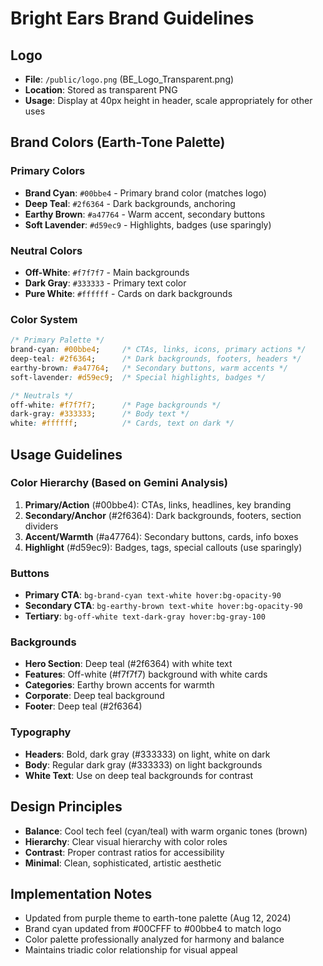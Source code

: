 # Bright Ears Brand Guidelines

## Logo
- **File**: `/public/logo.png` (BE_Logo_Transparent.png)
- **Location**: Stored as transparent PNG
- **Usage**: Display at 40px height in header, scale appropriately for other uses

## Brand Colors (Earth-Tone Palette)

### Primary Colors
- **Brand Cyan**: `#00bbe4` - Primary brand color (matches logo)
- **Deep Teal**: `#2f6364` - Dark backgrounds, anchoring
- **Earthy Brown**: `#a47764` - Warm accent, secondary buttons
- **Soft Lavender**: `#d59ec9` - Highlights, badges (use sparingly)

### Neutral Colors
- **Off-White**: `#f7f7f7` - Main backgrounds
- **Dark Gray**: `#333333` - Primary text color
- **Pure White**: `#ffffff` - Cards on dark backgrounds

### Color System
```css
/* Primary Palette */
brand-cyan: #00bbe4;     /* CTAs, links, icons, primary actions */
deep-teal: #2f6364;      /* Dark backgrounds, footers, headers */
earthy-brown: #a47764;   /* Secondary buttons, warm accents */
soft-lavender: #d59ec9;  /* Special highlights, badges */

/* Neutrals */
off-white: #f7f7f7;      /* Page backgrounds */
dark-gray: #333333;      /* Body text */
white: #ffffff;          /* Cards, text on dark */
```

## Usage Guidelines

### Color Hierarchy (Based on Gemini Analysis)
1. **Primary/Action** (#00bbe4): CTAs, links, headlines, key branding
2. **Secondary/Anchor** (#2f6364): Dark backgrounds, footers, section dividers
3. **Accent/Warmth** (#a47764): Secondary buttons, cards, info boxes
4. **Highlight** (#d59ec9): Badges, tags, special callouts (use sparingly)

### Buttons
- **Primary CTA**: `bg-brand-cyan text-white hover:bg-opacity-90`
- **Secondary CTA**: `bg-earthy-brown text-white hover:bg-opacity-90`
- **Tertiary**: `bg-off-white text-dark-gray hover:bg-gray-100`

### Backgrounds
- **Hero Section**: Deep teal (#2f6364) with white text
- **Features**: Off-white (#f7f7f7) background with white cards
- **Categories**: Earthy brown accents for warmth
- **Corporate**: Deep teal background
- **Footer**: Deep teal (#2f6364)

### Typography
- **Headers**: Bold, dark gray (#333333) on light, white on dark
- **Body**: Regular dark gray (#333333) on light backgrounds
- **White Text**: Use on deep teal backgrounds for contrast

## Design Principles
- **Balance**: Cool tech feel (cyan/teal) with warm organic tones (brown)
- **Hierarchy**: Clear visual hierarchy with color roles
- **Contrast**: Proper contrast ratios for accessibility
- **Minimal**: Clean, sophisticated, artistic aesthetic

## Implementation Notes
- Updated from purple theme to earth-tone palette (Aug 12, 2024)
- Brand cyan updated from #00CFFF to #00bbe4 to match logo
- Color palette professionally analyzed for harmony and balance
- Maintains triadic color relationship for visual appeal